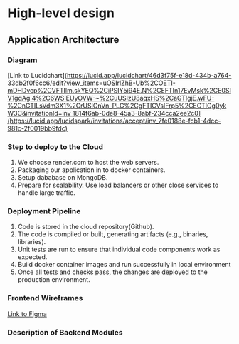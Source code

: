 # High-level design
## Application Architecture
### Diagram
[Link to Lucidchart](https://lucid.app/lucidchart/46d3f75f-e18d-434b-a764-33db2f0f6cc6/edit?view_items=uOSIrlZhB-Ub%2COETI-mDHDvcp%2CVFTIlm.skYEQ%2CiPSIY5i94E.N%2CEFTIn17EvMsk%2CE0SIV1gqAg.4%2C6WSIEUyOVW-~%2CuUSIzU8aqxHS%2CaGTIgjE.wFU-%2CnGTILsVdm3X1%2CrUSIGnVn_PLG%2CgFTICVsIFrp5%2CEGTIGg0ykW3C&invitationId=inv_1814f6ab-0de8-45a3-8abf-234cca2ee2c0](https://lucid.app/lucidspark/invitations/accept/inv_7fe0188e-fcb1-4dcc-981c-2f0019bb9fdc)
### Step to deploy to the Cloud
  1. We choose render.com to host the web servers.
  2. Packaging our application in to docker containers.
  3. Setup dababase on MongoDB.
  4. Prepare for scalability. Use load balancers or other close services to handle large traffic.
### Deployment Pipeline
  1. Code is stored in the cloud repository(Github).
  2. The code is compiled or built, generating artifacts (e.g., binaries, libraries).
  3. Unit tests are run to ensure that individual code components work as expected.
  4. Build docker container images and run successfully in local environment
  5. Once all tests and checks pass, the changes are deployed to the production environment. 
### Frontend Wireframes
[Link to Figma](https://www.figma.com/file/x1LuRa2y4Wm83u2NRH9tiy/Untitled?type=design&node-id=0%3A1&mode=design&t=pX7MuVYy0nwR7qRI-1)
### Description of Backend Modules
